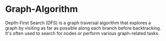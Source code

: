 # Graph-Algorithm
Depth-First Search (DFS) is a graph traversal algorithm that explores a graph by visiting as far as possible along each branch before backtracking. It's often used to search for nodes or perform various graph-related tasks.

